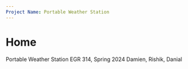 ```yaml
---
Project Name: Portable Weather Station
---
```


# Home
Portable Weather Station
EGR 314, Spring 2024
Damien, Rishik, Danial

